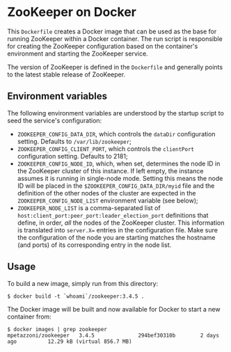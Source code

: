 ZooKeeper on Docker
===================

This `Dockerfile` creates a Docker image that can be used as the base for
running ZooKeeper within a Docker container. The run script is responsible for
creating the ZooKeeper configuration based on the container's environment and
starting the ZooKeeper service.

The version of ZooKeeper is defined in the `Dockerfile` and generally points to
the latest stable release of ZooKeeper.

Environment variables
---------------------

The following environment variables are understood by the startup script to
seed the service's configuration:

  - `ZOOKEEPER_CONFIG_DATA_DIR`, which controls the `dataDir` configuration
    setting. Defaults to `/var/lib/zookeeper`;
  - `ZOOKEEPER_CONFIG_CLIENT_PORT`, which controls the `clientPort`
    configuration setting. Defaults to 2181;
  - `ZOOKEEPER_CONFIG_NODE_ID`, which, when set, determines the node ID in the
    ZooKeeper cluster of this instance. If left empty, the instance assumes it
    is running in single-node mode. Setting this means the node ID will be
    placed in the `$ZOOKEEPER_CONFIG_DATA_DIR/myid` file and the definition of
    the other nodes of the cluster are expected in the
    `ZOOKEEPER_CONFIG_NODE_LIST` environment variable (see below);
  - `ZOOKEEPER_NODE_LIST` is a comma-separated list of
    `host:client_port:peer_port:leader_election_port` definitions that define,
    in order, *all* the nodes of the ZooKeeper cluster. This information is
    translated into `server.X=` entries in the configuration file. Make sure
    the configuration of the node you are starting matches the hostname (and
    ports) of its corresponding entry in the node list.

Usage
-----

To build a new image, simply run from this directory:

```
$ docker build -t `whoami`/zookeeper:3.4.5 .
```

The Docker image will be built and now available for Docker to start a new
container from:

```
$ docker images | grep zookeeper
mpetazzoni/zookeeper   3.4.5              294bef30310b        2 days ago          12.29 kB (virtual 856.7 MB)
```
